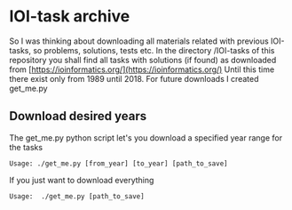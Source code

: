# IOI-task archive

So I was thinking about downloading all materials related with previous IOI-tasks, so problems, solutions, tests etc.
In the directory /IOI-tasks of this repository you shall find all tasks with solutions (if found) as downloaded from [https://ioinformatics.org/](https://ioinformatics.org/)
Until this time there exist only from 1989 until 2018. For future downloads I created get_me.py

## Download desired years
The get_me.py python script let's you download a specified year range for the tasks
```
Usage: ./get_me.py [from_year] [to_year] [path_to_save] 
```
If you just want to download everything
```
Usage:  ./get_me.py [path_to_save]
```
